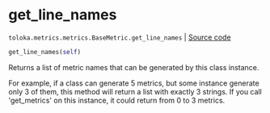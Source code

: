 # get_line_names
`toloka.metrics.metrics.BaseMetric.get_line_names` | [Source code](https://github.com/Toloka/toloka-kit/blob/v0.1.24/src/metrics/metrics.py#L109)

```python
get_line_names(self)
```

Returns a list of metric names that can be generated by this class instance.


For example, if a class can generate 5 metrics, but some instance generate only 3 of them,
this method will return a list with exactly 3 strings. If you call 'get_metrics' on this instance,
it could return from 0 to 3 metrics.

